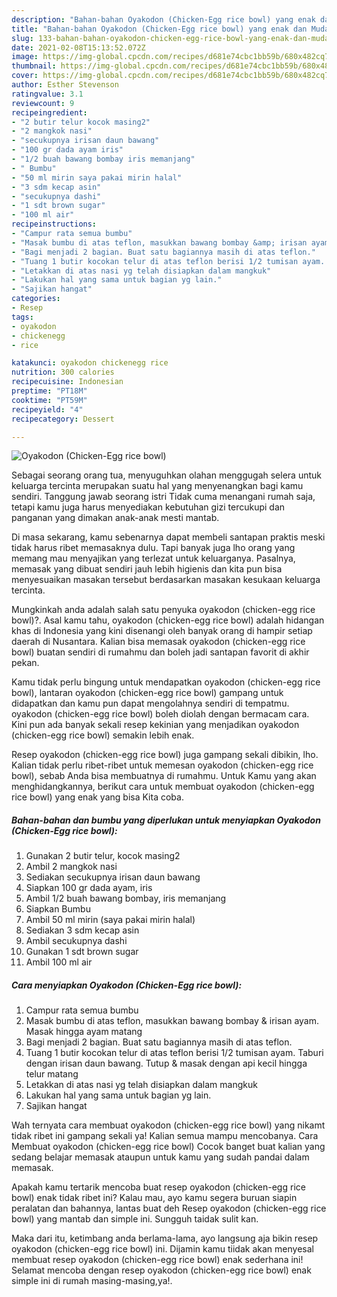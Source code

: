 ```yaml
---
description: "Bahan-bahan Oyakodon (Chicken-Egg rice bowl) yang enak dan Mudah Dibuat"
title: "Bahan-bahan Oyakodon (Chicken-Egg rice bowl) yang enak dan Mudah Dibuat"
slug: 133-bahan-bahan-oyakodon-chicken-egg-rice-bowl-yang-enak-dan-mudah-dibuat
date: 2021-02-08T15:13:52.072Z
image: https://img-global.cpcdn.com/recipes/d681e74cbc1bb59b/680x482cq70/oyakodon-chicken-egg-rice-bowl-foto-resep-utama.jpg
thumbnail: https://img-global.cpcdn.com/recipes/d681e74cbc1bb59b/680x482cq70/oyakodon-chicken-egg-rice-bowl-foto-resep-utama.jpg
cover: https://img-global.cpcdn.com/recipes/d681e74cbc1bb59b/680x482cq70/oyakodon-chicken-egg-rice-bowl-foto-resep-utama.jpg
author: Esther Stevenson
ratingvalue: 3.1
reviewcount: 9
recipeingredient:
- "2 butir telur kocok masing2"
- "2 mangkok nasi"
- "secukupnya irisan daun bawang"
- "100 gr dada ayam iris"
- "1/2 buah bawang bombay iris memanjang"
- " Bumbu"
- "50 ml mirin saya pakai mirin halal"
- "3 sdm kecap asin"
- "secukupnya dashi"
- "1 sdt brown sugar"
- "100 ml air"
recipeinstructions:
- "Campur rata semua bumbu"
- "Masak bumbu di atas teflon, masukkan bawang bombay &amp; irisan ayam. Masak hingga ayam matang"
- "Bagi menjadi 2 bagian. Buat satu bagiannya masih di atas teflon."
- "Tuang 1 butir kocokan telur di atas teflon berisi 1/2 tumisan ayam. Taburi dengan irisan daun bawang. Tutup &amp; masak dengan api kecil hingga telur matang"
- "Letakkan di atas nasi yg telah disiapkan dalam mangkuk"
- "Lakukan hal yang sama untuk bagian yg lain."
- "Sajikan hangat"
categories:
- Resep
tags:
- oyakodon
- chickenegg
- rice

katakunci: oyakodon chickenegg rice 
nutrition: 300 calories
recipecuisine: Indonesian
preptime: "PT18M"
cooktime: "PT59M"
recipeyield: "4"
recipecategory: Dessert

---
```



![Oyakodon (Chicken-Egg rice bowl)](https://img-global.cpcdn.com/recipes/d681e74cbc1bb59b/680x482cq70/oyakodon-chicken-egg-rice-bowl-foto-resep-utama.jpg)

Sebagai seorang orang tua, menyuguhkan olahan menggugah selera untuk keluarga tercinta merupakan suatu hal yang menyenangkan bagi kamu sendiri. Tanggung jawab seorang istri Tidak cuma menangani rumah saja, tetapi kamu juga harus menyediakan kebutuhan gizi tercukupi dan panganan yang dimakan anak-anak mesti mantab.

Di masa  sekarang, kamu sebenarnya dapat membeli santapan praktis meski tidak harus ribet memasaknya dulu. Tapi banyak juga lho orang yang memang mau menyajikan yang terlezat untuk keluarganya. Pasalnya, memasak yang dibuat sendiri jauh lebih higienis dan kita pun bisa menyesuaikan masakan tersebut berdasarkan masakan kesukaan keluarga tercinta. 



Mungkinkah anda adalah salah satu penyuka oyakodon (chicken-egg rice bowl)?. Asal kamu tahu, oyakodon (chicken-egg rice bowl) adalah hidangan khas di Indonesia yang kini disenangi oleh banyak orang di hampir setiap daerah di Nusantara. Kalian bisa memasak oyakodon (chicken-egg rice bowl) buatan sendiri di rumahmu dan boleh jadi santapan favorit di akhir pekan.

Kamu tidak perlu bingung untuk mendapatkan oyakodon (chicken-egg rice bowl), lantaran oyakodon (chicken-egg rice bowl) gampang untuk didapatkan dan kamu pun dapat mengolahnya sendiri di tempatmu. oyakodon (chicken-egg rice bowl) boleh diolah dengan bermacam cara. Kini pun ada banyak sekali resep kekinian yang menjadikan oyakodon (chicken-egg rice bowl) semakin lebih enak.

Resep oyakodon (chicken-egg rice bowl) juga gampang sekali dibikin, lho. Kalian tidak perlu ribet-ribet untuk memesan oyakodon (chicken-egg rice bowl), sebab Anda bisa membuatnya di rumahmu. Untuk Kamu yang akan menghidangkannya, berikut cara untuk membuat oyakodon (chicken-egg rice bowl) yang enak yang bisa Kita coba.

<!--inarticleads1-->

##### Bahan-bahan dan bumbu yang diperlukan untuk menyiapkan Oyakodon (Chicken-Egg rice bowl):

1. Gunakan 2 butir telur, kocok masing2
1. Ambil 2 mangkok nasi
1. Sediakan secukupnya irisan daun bawang
1. Siapkan 100 gr dada ayam, iris
1. Ambil 1/2 buah bawang bombay, iris memanjang
1. Siapkan  Bumbu
1. Ambil 50 ml mirin (saya pakai mirin halal)
1. Sediakan 3 sdm kecap asin
1. Ambil secukupnya dashi
1. Gunakan 1 sdt brown sugar
1. Ambil 100 ml air




<!--inarticleads2-->

##### Cara menyiapkan Oyakodon (Chicken-Egg rice bowl):

1. Campur rata semua bumbu
1. Masak bumbu di atas teflon, masukkan bawang bombay &amp; irisan ayam. Masak hingga ayam matang
1. Bagi menjadi 2 bagian. Buat satu bagiannya masih di atas teflon.
1. Tuang 1 butir kocokan telur di atas teflon berisi 1/2 tumisan ayam. Taburi dengan irisan daun bawang. Tutup &amp; masak dengan api kecil hingga telur matang
1. Letakkan di atas nasi yg telah disiapkan dalam mangkuk
1. Lakukan hal yang sama untuk bagian yg lain.
1. Sajikan hangat




Wah ternyata cara membuat oyakodon (chicken-egg rice bowl) yang nikamt tidak ribet ini gampang sekali ya! Kalian semua mampu mencobanya. Cara Membuat oyakodon (chicken-egg rice bowl) Cocok banget buat kalian yang sedang belajar memasak ataupun untuk kamu yang sudah pandai dalam memasak.

Apakah kamu tertarik mencoba buat resep oyakodon (chicken-egg rice bowl) enak tidak ribet ini? Kalau mau, ayo kamu segera buruan siapin peralatan dan bahannya, lantas buat deh Resep oyakodon (chicken-egg rice bowl) yang mantab dan simple ini. Sungguh taidak sulit kan. 

Maka dari itu, ketimbang anda berlama-lama, ayo langsung aja bikin resep oyakodon (chicken-egg rice bowl) ini. Dijamin kamu tiidak akan menyesal membuat resep oyakodon (chicken-egg rice bowl) enak sederhana ini! Selamat mencoba dengan resep oyakodon (chicken-egg rice bowl) enak simple ini di rumah masing-masing,ya!.

